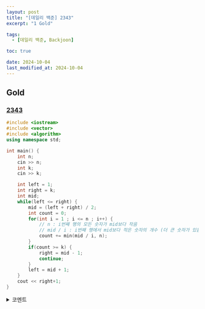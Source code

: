 ```yaml
---
layout: post
title: "[데일리 백준] 2343"
excerpt: "1 Gold"

tags:
  - [데일리 백준, Backjoon]

toc: true

date: 2024-10-04
last_modified_at: 2024-10-04
---
```

## Gold
### [2343][def]

```c++
#include <iostream>
#include <vector>
#include <algorithm>
using namespace std;

int main() {
    int n;
    cin >> n;
    int k;
    cin >> k;

    int left = 1;
    int right = k;
    int mid;
    while(left <= right) {
        mid = (left + right) / 2;
        int count = 0;
        for(int i = 1 ; i <= n ; i++) {
            // n : i번째 행의 모든 숫자가 mid보다 작음
            // mid / i : i번째 행에서 mid보다 작은 숫자의 개수 (더 큰 숫자가 있음. n 미만이라는 뜻)
            count += min(mid / i, n);
        }
        if(count >= k) {
            right = mid - 1;
            continue;
        }
        left = mid + 1;
    }
    cout << right+1;
}
```

<details>
<summary>코멘트</summary>
<div markdown="1">

- Parametric Search + Binary Search

- 주석으로 작성한 부분에 해당하는 개념을 파악하는데 어려움을 겪었다.  

</div>
</details>

[def]: https://www.acmicpc.net/problem/2343